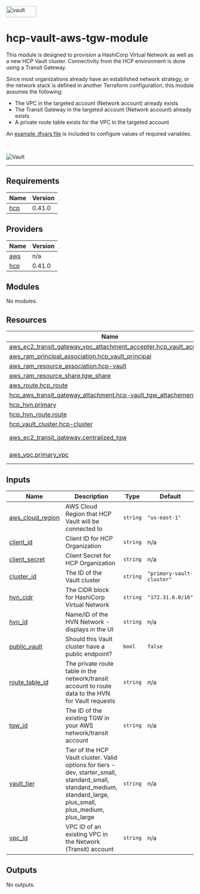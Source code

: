 <img alt="vault" src="https://img.shields.io/badge/Vault-FFD814?style=for-the-badge&logo=Vault&logoColor=black" width="80" height="30" />

# hcp-vault-aws-tgw-module

This module is designed to provision a HashiCorp Virtual Network as well as a new HCP Vault cluster. Connectivity from the HCP environment is done using a Transit Gateway.

Since most organizations already have an established network strategy, or the network stack is defined in another Terraform configuration, this module assumes the following:
* The VPC in the targeted account (Network account) already exists
* The Transit Gateway in the targeted account (Network account) already exists
* A private route table exists for the VPC in the targeted account

An [example .tfvars file](https://github.com/btkrausen/hcp_vault_aws_tgw/blob/main/examples/terraform.tfvars.example) is included to configure values of required variables.

<br>

![Vault](https://github.com/btkrausen/terraform-hcp-vault-aws-tgw/blob/main/images/hcp_vault_tgw.png?raw=true)

 ***

## Requirements

| Name | Version |
|------|---------|
| <a name="requirement_hcp"></a> [hcp](#requirement\_hcp) | 0.41.0 |

## Providers

| Name | Version |
|------|---------|
| <a name="provider_aws"></a> [aws](#provider\_aws) | n/a |
| <a name="provider_hcp"></a> [hcp](#provider\_hcp) | 0.41.0 |

## Modules

No modules.

## Resources

| Name | Type |
|------|------|
| [aws_ec2_transit_gateway_vpc_attachment_accepter.hcp_vault_accepter](https://registry.terraform.io/providers/hashicorp/aws/latest/docs/resources/ec2_transit_gateway_vpc_attachment_accepter) | resource |
| [aws_ram_principal_association.hcp_vault_principal](https://registry.terraform.io/providers/hashicorp/aws/latest/docs/resources/ram_principal_association) | resource |
| [aws_ram_resource_association.hcp-vault](https://registry.terraform.io/providers/hashicorp/aws/latest/docs/resources/ram_resource_association) | resource |
| [aws_ram_resource_share.tgw_share](https://registry.terraform.io/providers/hashicorp/aws/latest/docs/resources/ram_resource_share) | resource |
| [aws_route.hcp_route](https://registry.terraform.io/providers/hashicorp/aws/latest/docs/resources/route) | resource |
| [hcp_aws_transit_gateway_attachment.hcp-vault_tgw_attachement](https://registry.terraform.io/providers/hashicorp/hcp/0.41.0/docs/resources/aws_transit_gateway_attachment) | resource |
| [hcp_hvn.primary](https://registry.terraform.io/providers/hashicorp/hcp/0.41.0/docs/resources/hvn) | resource |
| [hcp_hvn_route.route](https://registry.terraform.io/providers/hashicorp/hcp/0.41.0/docs/resources/hvn_route) | resource |
| [hcp_vault_cluster.hcp-cluster](https://registry.terraform.io/providers/hashicorp/hcp/0.41.0/docs/resources/vault_cluster) | resource |
| [aws_ec2_transit_gateway.centralized_tgw](https://registry.terraform.io/providers/hashicorp/aws/latest/docs/data-sources/ec2_transit_gateway) | data source |
| [aws_vpc.primary_vpc](https://registry.terraform.io/providers/hashicorp/aws/latest/docs/data-sources/vpc) | data source |

## Inputs

| Name | Description | Type | Default | Required |
|------|-------------|------|---------|:--------:|
| <a name="input_aws_cloud_region"></a> [aws\_cloud\_region](#input\_aws\_cloud\_region) | AWS Cloud Region that HCP Vault will be connected to | `string` | `"us-east-1"` | no |
| <a name="input_client_id"></a> [client\_id](#input\_client\_id) | Client ID for HCP Organization | `string` | n/a | yes |
| <a name="input_client_secret"></a> [client\_secret](#input\_client\_secret) | Client Secret for HCP Organization | `string` | n/a | yes |
| <a name="input_cluster_id"></a> [cluster\_id](#input\_cluster\_id) | The ID of the Vault cluster | `string` | `"primary-vault-cluster"` | no |
| <a name="input_hvn_cidr"></a> [hvn\_cidr](#input\_hvn\_cidr) | The CIDR block for HashiCorp Virtual Network | `string` | `"172.31.0.0/16"` | no |
| <a name="input_hvn_id"></a> [hvn\_id](#input\_hvn\_id) | Name/ID of the HVN Network - displays in the UI | `string` | n/a | yes |
| <a name="input_public_vault"></a> [public\_vault](#input\_public\_vault) | Should this Vault cluster have a public endpoint? | `bool` | `false` | no |
| <a name="input_route_table_id"></a> [route\_table\_id](#input\_route\_table\_id) | The private route table in the network/transit account to route data to the HVN for Vault requests | `string` | n/a | yes |
| <a name="input_tgw_id"></a> [tgw\_id](#input\_tgw\_id) | The ID of the existing TGW in your AWS network/transit account | `string` | n/a | yes |
| <a name="input_vault_tier"></a> [vault\_tier](#input\_vault\_tier) | Tier of the HCP Vault cluster. Valid options for tiers - dev, starter\_small, standard\_small, standard\_medium, standard\_large, plus\_small, plus\_medium, plus\_large | `string` | n/a | yes |
| <a name="input_vpc_id"></a> [vpc\_id](#input\_vpc\_id) | VPC ID of an existing VPC in the Network (Transit) account | `string` | n/a | yes |

## Outputs

No outputs.